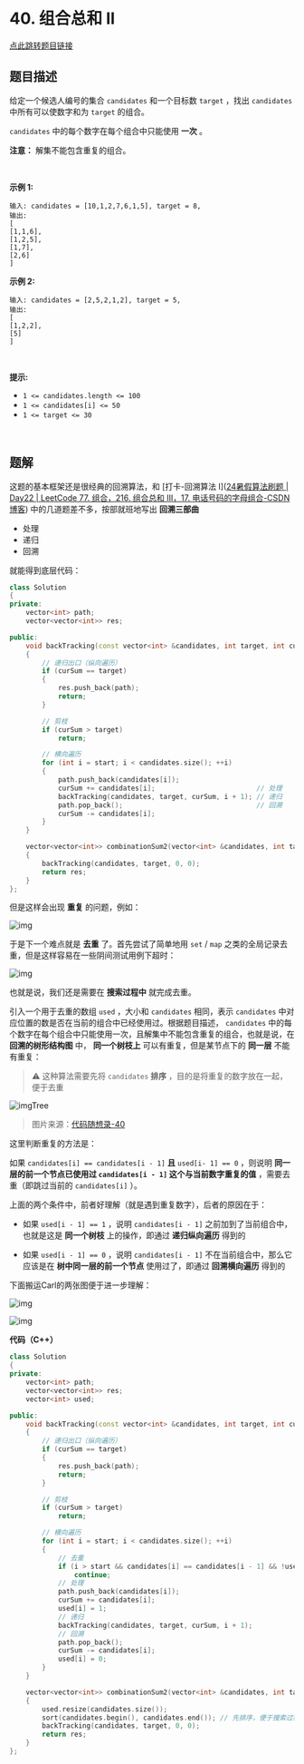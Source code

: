 # 40. 组合总和 II

[点此跳转题目链接](https://leetcode.cn/problems/combination-sum-ii/description/)

## 题目描述

给定一个候选人编号的集合 `candidates` 和一个目标数 `target` ，找出 `candidates` 中所有可以使数字和为 `target` 的组合。

`candidates` 中的每个数字在每个组合中只能使用 **一次** 。

**注意：** 解集不能包含重复的组合。 

 <br>

**示例 1:**

```
输入: candidates = [10,1,2,7,6,1,5], target = 8,
输出:
[
[1,1,6],
[1,2,5],
[1,7],
[2,6]
]
```

**示例 2:**

```
输入: candidates = [2,5,2,1,2], target = 5,
输出:
[
[1,2,2],
[5]
]
```

 <br>

**提示:**

- `1 <= candidates.length <= 100`
- `1 <= candidates[i] <= 50`
- `1 <= target <= 30`

<br>

## 题解

这题的基本框架还是很经典的回溯算法，和 [打卡-回溯算法 I]([24暑假算法刷题 | Day22 | LeetCode 77. 组合，216. 组合总和 III，17. 电话号码的字母组合-CSDN博客](https://blog.csdn.net/weixin_54468359/article/details/140668113?spm=1001.2014.3001.5501)) 中的几道题差不多，按部就班地写出 **回溯三部曲** 

- 处理
- 递归
- 回溯

就能得到底层代码：

```cpp
class Solution
{
private:
    vector<int> path;
    vector<vector<int>> res;

public:
    void backTracking(const vector<int> &candidates, int target, int curSum, int start)
    {
        // 递归出口（纵向遍历）
        if (curSum == target)
        {
            res.push_back(path);
            return;
        }

        // 剪枝
        if (curSum > target)
            return;

        // 横向遍历
        for (int i = start; i < candidates.size(); ++i)
        {
            path.push_back(candidates[i]);
            curSum += candidates[i];                         // 处理
            backTracking(candidates, target, curSum, i + 1); // 递归
            path.pop_back();                                 // 回溯
            curSum -= candidates[i];
        }
    }

    vector<vector<int>> combinationSum2(vector<int> &candidates, int target)
    {
        backTracking(candidates, target, 0, 0);
        return res;
    }
};
```

但是这样会出现 **重复** 的问题，例如：

![img](./image-20240730104914754.png)

于是下一个难点就是 **去重** 了。首先尝试了简单地用 `set` / `map` 之类的全局记录去重，但是这样容易在一些阴间测试用例下超时：

![img](./image-20240730105127388.png)

也就是说，我们还是需要在 **搜索过程中** 就完成去重。

引入一个用于去重的数组 `used` ，大小和 `candidates` 相同，表示 `candidates` 中对应位置的数是否在当前的组合中已经使用过。根据题目描述， `candidates` 中的每个数字在每个组合中只能使用一次，且解集中不能包含重复的组合，也就是说，在 **回溯的树形结构图** 中， **同一个树枝上** 可以有重复，但是某节点下的 **同一层** 不能有重复：

> :warning: 这种算法需要先将 `candidates` **排序** ，目的是将重复的数字放在一起，便于去重

![imgTree](./20230310000918.png)

> 图片来源：[代码随想录-40](https://programmercarl.com/0040.组合总和II.html#思路)

这里判断重复的方法是：

如果 `candidates[i] == candidates[i - 1]` **且** `used[i- 1] == 0` ，则说明 **同一层的前一个节点已使用过 `candidates[i - 1]` 这个与当前数字重复的值** ，需要去重（即跳过当前的  `candidates[i]` ）。

上面的两个条件中，前者好理解（就是遇到重复数字），后者的原因在于：

- 如果 `used[i - 1] == 1` ，说明 `candidates[i - 1]` 之前加到了当前组合中，也就是这是 **同一个树枝** 上的操作，即通过 **递归纵向遍历** 得到的

- 如果 `used[i - 1] == 0` ，说明 `candidates[i - 1]` 不在当前组合中，那么它应该是在 **树中同一层的前一个节点** 使用过了，即通过 **回溯横向遍历** 得到的

下面搬运Carl的两张图便于进一步理解：

![img](./20230310000954.png)

![img](./20221021163812.png)

**代码（C++）**

```cpp
class Solution
{
private:
    vector<int> path;
    vector<vector<int>> res;
    vector<int> used;

public:
    void backTracking(const vector<int> &candidates, int target, int curSum, int start)
    {
        // 递归出口（纵向遍历）
        if (curSum == target)
        {
            res.push_back(path);
            return;
        }

        // 剪枝
        if (curSum > target)
            return;

        // 横向遍历
        for (int i = start; i < candidates.size(); ++i)
        {
            // 去重
            if (i > start && candidates[i] == candidates[i - 1] && !used[i - 1])
                continue;
            // 处理
            path.push_back(candidates[i]);
            curSum += candidates[i];       
            used[i] = 1;
            // 递归
            backTracking(candidates, target, curSum, i + 1); 
            // 回溯
            path.pop_back();                                 
            curSum -= candidates[i];
            used[i] = 0;
        }
    }

    vector<vector<int>> combinationSum2(vector<int> &candidates, int target)
    {
        used.resize(candidates.size());
        sort(candidates.begin(), candidates.end()); // 先排序，便于搜索过程中去重
        backTracking(candidates, target, 0, 0);
        return res;
    }
};
```

